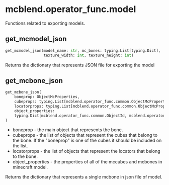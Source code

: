 
# mcblend.operator_func.model

Functions related to exporting models.


## get_mcmodel_json
```python
get_mcmodel_json(model_name: str, mc_bones: typing.List[typing.Dict],
                 texture_width: int, texture_height: int)
```

Returns the dictionary that represents JSON file for exporting the model


## get_mcbone_json
```python
get_mcbone_json(
    boneprop: ObjectMcProperties,
    cubeprops: typing.List[mcblend.operator_func.common.ObjectMcProperties],
    locatorprops: typing.List[mcblend.operator_func.common.ObjectMcProperties],
    object_properties:
    typing.Dict[mcblend.operator_func.common.ObjectId, mcblend.operator_func.common.ObjectMcProperties]
)
```

- boneprop - the main object that represents the bone.
- cubeprops - the list of objects that represent the cubes that belong to
  the bone. If the "boneprop" is one of the cubes it should be included on
  the list.
- locatorprops - the list of objects that represent the locators that
  belong to the bone.
- object_properties - the properties of all of the mccubes and mcbones in
  minecraft model.

Returns the dictionary that represents a single mcbone in json file
of model.

